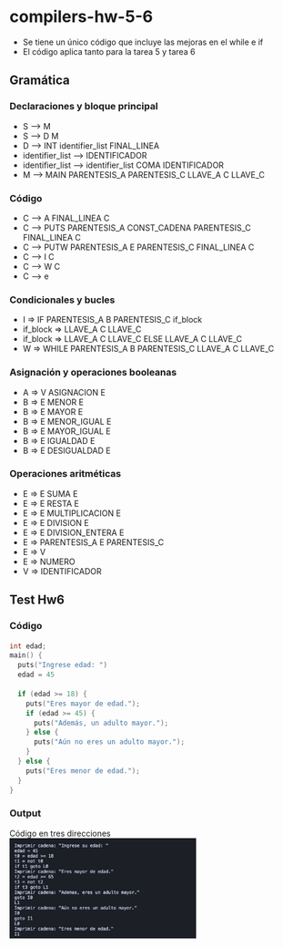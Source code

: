 # compilers-hw-5-6
- Se tiene un único código que incluye las mejoras en el while e if
- El código aplica tanto para la tarea 5 y tarea 6

## Gramática
### Declaraciones y bloque principal
- S --> M 
- S --> D M 
- D --> INT identifier_list FINAL_LINEA
- identifier_list --> IDENTIFICADOR
- identifier_list --> identifier_list COMA IDENTIFICADOR
- M --> MAIN PARENTESIS_A PARENTESIS_C LLAVE_A C LLAVE_C

### Código
- C --> A FINAL_LINEA C 
- C --> PUTS PARENTESIS_A CONST_CADENA PARENTESIS_C FINAL_LINEA C
- C --> PUTW PARENTESIS_A E PARENTESIS_C FINAL_LINEA C
- C --> I C
- C --> W C
- C --> e

### Condicionales y bucles
- I => IF PARENTESIS_A B PARENTESIS_C if_block
- if_block => LLAVE_A C LLAVE_C
- if_block => LLAVE_A C LLAVE_C ELSE LLAVE_A C LLAVE_C
- W => WHILE PARENTESIS_A B PARENTESIS_C LLAVE_A C LLAVE_C

### Asignación y operaciones booleanas
- A => V ASIGNACION E
- B => E MENOR E
- B => E MAYOR E
- B => E MENOR_IGUAL E
- B => E MAYOR_IGUAL E
- B => E IGUALDAD E
- B => E DESIGUALDAD E

### Operaciones aritméticas
- E => E SUMA E
- E => E RESTA E
- E => E MULTIPLICACION E
- E => E DIVISION E
- E => E DIVISION_ENTERA E
- E => PARENTESIS_A E PARENTESIS_C
- E => V
- E => NUMERO
- V => IDENTIFICADOR 

## Test Hw6
### Código
```c
int edad;
main() {
  puts("Ingrese edad: ")
  edad = 45
  
  if (edad >= 18) {
    puts("Eres mayor de edad.");
    if (edad >= 45) {
      puts("Además, un adulto mayor.");
    } else {
      puts("Aún no eres un adulto mayor.");
    }
  } else {
    puts("Eres menor de edad.");
  }
}
```
### Output
Código en tres direcciones
<img src="output.png"  width="65%">

